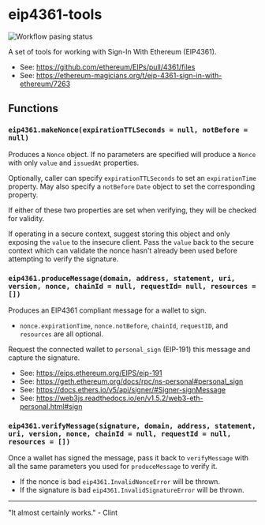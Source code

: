 # eip4361-tools

![Workflow pasing status](https://github.com/generalgalactic/eip4361-tools/actions/workflows/ci.yml/badge.svg)

A set of tools for working with Sign-In With Ethereum (EIP4361).

- See: https://github.com/ethereum/EIPs/pull/4361/files
- See: https://ethereum-magicians.org/t/eip-4361-sign-in-with-ethereum/7263

## Functions

### `eip4361.makeNonce(expirationTTLSeconds = null, notBefore = null)`

Produces a `Nonce` object. If no parameters are specified will produce a `Nonce` with only `value` and `issuedAt` properties.

Optionally, caller can specify `expirationTTLSeconds` to set an `expirationTime` property. May also specify a `notBefore` `Date` object to set the corresponding property.

If either of these two properties are set when verifying, they will be checked for validity.

If operating in a secure context, suggest storing this object and only exposing the `value` to the insecure client. Pass the `value` back to the secure context which can validate the nonce hasn't already been used before attempting to verify the signature.

### `eip4361.produceMessage(domain, address, statement, uri, version, nonce, chainId = null, requestId= null, resources = [])`

Produces an EIP4361 compliant message for a wallet to sign.

- `nonce.expirationTime`, `nonce.notBefore`, `chainId`, `requestID`, and `resources` are all optional.

Request the connected wallet to `personal_sign` (EIP-191) this message and capture the signature.

- See: https://eips.ethereum.org/EIPS/eip-191
- See: https://geth.ethereum.org/docs/rpc/ns-personal#personal_sign
- See: https://docs.ethers.io/v5/api/signer/#Signer-signMessage
- See: https://web3js.readthedocs.io/en/v1.5.2/web3-eth-personal.html#sign

### `eip4361.verifyMessage(signature, domain, address, statement, uri, version, nonce, chainId = null, requestId = null, resources = [])`

Once a wallet has signed the message, pass it back to `verifyMessage` with all the same parameters you used for `produceMessage` to verify it.

- If the nonce is bad `eip4361.InvalidNonceError` will be thrown.
- If the signature is bad `eip4361.InvalidSignatureError` will be thrown.

---

"It almost certainly works." - Clint